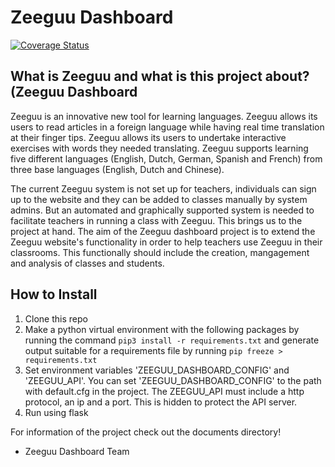 

# Zeeguu Dashboard


[![Coverage Status](https://coveralls.io/repos/github/RUGSoftEng/2018-ZeeguuDashboard/badge.svg?branch=fix%2Funit_testing)](https://coveralls.io/github/RUGSoftEng/2018-ZeeguuDashboard?branch=fix%2Funit_testing)

## What is Zeeguu and what is this project about? (Zeeguu Dashboard

Zeeguu is an innovative new tool for learning languages. Zeeguu allows its users to read articles in a foreign language while having real time translation at their finger tips. Zeeguu allows its users to undertake interactive exercises with words they needed translating.
Zeeguu supports learning five different languages (English, Dutch, German, Spanish and French) from three base languages (English, Dutch and Chinese).

The current Zeeguu system is not set up for teachers, individuals can sign up to the website and they can be added to classes manually by system admins. But an automated and graphically supported system is needed to facilitate teachers in running a class with Zeeguu. This brings us to the project at hand. The aim of the Zeeguu dashboard project is to extend the Zeeguu website's functionality in order to help teachers use Zeeguu in their classrooms. This functionally should include the creation, mangagement and analysis of classes and students.

## How to Install

 1. Clone this repo
 2. Make a python virtual environment with the following packages by running the command `pip3 install -r requirements.txt` and generate output suitable for a requirements file by running `pip freeze > requirements.txt`
 3. Set environment variables 'ZEEGUU_DASHBOARD_CONFIG' and 'ZEEGUU_API'. You can set 'ZEEGUU_DASHBOARD_CONFIG' to the path with default.cfg in the project. The ZEEGUU_API must include a http protocol, an ip and a port. This is hidden to protect the API server. 
 4. Run using flask

For information of the project check out the documents directory!

- Zeeguu Dashboard Team

